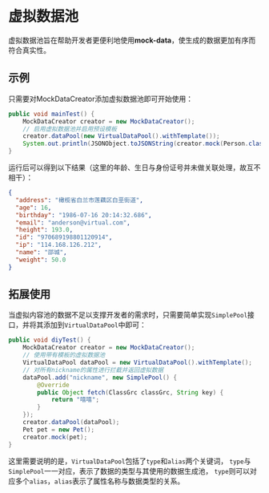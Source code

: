 # 虚拟数据池

虚拟数据池旨在帮助开发者更便利地使用**mock-data**，使生成的数据更加有序而符合真实性。

## 示例

只需要对MockDataCreator添加虚拟数据池即可开始使用：

```java
public void mainTest() {
    MockDataCreator creator = new MockDataCreator();
    // 启用虚拟数据池并启用预设模板
    creator.dataPool(new VirtualDataPool().withTemplate());
    System.out.println(JSONObject.toJSONString(creator.mock(Person.class)));
}
```

运行后可以得到以下结果（这里的年龄、生日与身份证号并未做关联处理，故互不相干）：

```json
{
  "address": "橄榄省白兰市莲藕区白垩街道",
  "age": 16,
  "birthday": "1986-07-16 20:14:32.686",
  "email": "anderson@virtual.com",
  "height": 193.0,
  "id": "970689198801120914",
  "ip": "114.168.126.212",
  "name": "邵城",
  "weight": 50.0
}
```

## 拓展使用

当虚拟内容池的数据不足以支撑开发者的需求时，只需要简单实现`SimplePool`接口，并将其添加到`VirtualDataPool`中即可：

```java
public void diyTest() {
    MockDataCreator creator = new MockDataCreator();
    // 使用带有模板的虚拟数据池
    VirtualDataPool dataPool = new VirtualDataPool().withTemplate();
    // 对所有nickname的属性进行拦截并返回虚拟数据
    dataPool.add("nickname", new SimplePool() {
        @Override
        public Object fetch(ClassGrc classGrc, String key) {
            return "嘻嘻";
        }
    });
    creator.dataPool(dataPool);
    Pet pet = new Pet();
    creator.mock(pet);
}
```

这里需要说明的是，`VirtualDataPool`包括了`type`和`alias`两个关键词，
`type`与`SimplePool`一一对应，表示了数据的类型与其使用的数据生成池，
`type`则可以对应多个`alias`，`alias`表示了属性名称与数据类型的关系。
